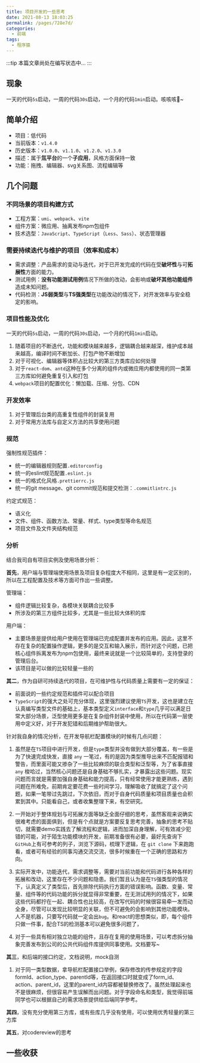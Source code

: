```yaml
---
title: 项目开发的一些思考
date: 2021-08-13 18:03:25
permalink: /pages/728e7d/
categories:
  - 前端
tags:
  - 程序猿
---
```


:::tip
本篇文章尚处在编写状态中...
:::

## 现象

一天的代码`5s`启动，一周的代码`30s`启动，一个月的代码`1min`启动。咳咳咳🤔~

<!-- more -->

## 简单介绍

- 项目：低代码
- 当前版本：`v1.4.0`
- 历史版本：`v1.0.0`、`v1.1.0`、`v1.2.0`、`v1.3.0`
- 描述：属于**氚平台**的一个**子应用**，风格方面保持一致
- 功能：拖拽、编辑器、svg关系图、流程编辑等

## 几个问题

### 不同场景的项目构建方式

- 工程方案：`umi`、`webpack`、`vite`
- 组件方案：微应用、抽离发布npm包组件
- 技术选型：`JavaScript`、`TypeScript`（`Less`、`Sass`）、状态管理器

### 需要持续迭代与维护的项目（效率和成本）

- 需求调整：产品需求的变动与迭代，对于已开发完成的代码在受**破坏性**与可**拓展性**方面的能力。
- 测试用例：**没有功能测试用例**情况下所做的改动，会影响或**破坏其他功能组件**造成未知问题。
- 代码检测：**JS弱类型**与**TS强类型**在功能改动的情况下，对开发效率与安全稳定的影响。

### 项目性能及优化

一天的代码`5s`启动，一周的代码`30s`启动，一个月的代码`1min`启动。

1. 随着项目的不断迭代，功能和模块越来越多，逻辑耦合越来越深，维护成本越来越高，编译时间不断加长、打包产物不断增加
2. 对于可视化、编辑器等体积占比较大的第三方类库应如何处理
3. 对于`react-dom`、`antd`这种在多个分离的组件内或微应用内都使用的同一类第三方库如何避免重复引入和打包
4. `webpack`项目的配置优化：懒加载、压缩、分包、CDN

### 开发效率

1. 对于管理后台类的高重复性组件的封装复用
2. 对于常用方法库与自定义方法的共享使用问题

### 规范

强制性规范插件：

- 统一的编辑器规则配置`.editorconfig`
- 统一的eslint规范配置`.eslint.js`
- 统一的格式化风格`.prettierrc.js`
- 统一的git message、git commit规范和提交检测：`.commitlintrc.js`

约定式规范：

- 语义化
- 文件、组件、函数方法、常量、样式、type类型等命名规范
- 项目文件及文件夹结构规范

### 分析

结合我司自有项目实例及使用场景分析：

**首先**，用户端与管理端使用场景及项目复杂程度大不相同，这里是有一定区别的，所以在工程配置及技术等方面可作出一些调整。

管理端：

- 组件逻辑比较复杂，各模块关联耦合比较多
- 所涉及的第三方组件比较多，尤其是一些比较大体积的库

用户端：

- 主要场景是提供给用户使用在管理端已完成配置并发布的应用。因此，这里不存在复杂的配置操作逻辑，更多的是交互和输入展示，而针对这个问题，已把核心组件拆离发布为npm包使用，最终来说就是一个比较简单的，支持登录的管理后台。
- 该项目是可以做的比较轻量一些的

**其二**，作为自研可持续迭代的项目，在可维护性与代码质量上需要有一定的保证：

- 前面说的一些约定规范和插件可以配合项目
- `TypeScript`的强大之处可充分体现，这里强烈建议使用`TS`开发，这也是建立在认真编写类型文件的基础上，基本类型定义`interface`和`type`几乎可以满足日常大部分场景，泛型使用更多是在复杂组件封装中使用，所以在代码第一层使用中定义好，对于开发犯错和后期维护帮助很大。

针对我自身的情况分析，在开发导航栏配置模块的时候有几点问题：

1. 虽然是在`TS`项目中进行开发，但是`type`类型并没有做到大部分覆盖，有一些是为了快速完成快发，直接 `any` 一笔过，有的是因为类型推导出来不匹配报错和警告，而里面可能又掺杂了一些比较麻烦的联合类型和泛型等，为了省事直接 `any` 梭哈过，当然核心问题还是自身基础不够扎实，才暴露出这些问题。现实问题而言就是需要加强自身基础和能力提高，只有经常使用才能更熟练，遇到问题在所难免，前期肯定要花费一些时间学习，理解吸收了就搞定了这个问题，如果一笔带过先跳过，下次依旧，而对于自身代码质量和项目质量也会积累到其中。只能看自己，或者收集整理下来，有空研究。

2. 一开始对于整体规划与可拓展方面等缺乏全面仔细的思考，虽然客观来说确实很难考虑的面面俱到，但是有个点就是方案要反复思考完善，抽象的思考不贴切，就需要demo实践去了解流程和逻辑，进而加深自身理解，可有效减少犯错的可能，对于陌生功能模块的开发，前期准备很有必要，最好先查询下`GitHub`上有可参考的列子，浏览下源码，梳理下逻辑，在 `git clone` 下来跑跑看，或者可有经验的同事沟通交流交流，很多时候重在一个正确的思路和方向。

3. 实际开发中，功能迭代，需求调整等，需要对当前功能和代码进行各种各样的拓展和改动，这里存在不少问题和隐患。我们暂且认为是在`TS`强类型的情况下，认真定义了类型后，首先排除代码执行方面的错误影响。函数、变量、常量、组件等的代码功能的拆分就显得非常重要，在无测试用列的情况下，如果这些代码都拧在一起、耦合性也比较高，在改写代码的时候很容易牵一发而动全身，尽管可以发现比较明显的关联，但不可避免的会影响到其他功能模块。人不是机器，只要写代码就一定会出`bug`。和react的思想类似，即，每个组件只做一件事，配合TS的检测基本可以避免很多问题了，

4. 对于一些具有相对独立功能的组件，且存在复用的使用场景，可以考虑拆分抽象完善发布到公司的公共代码组件库提供同事使用。文档要写~

**其三**，和后端的接口约定，文档说明，mock自测

1. 对于同一类型数据，拿导航栏配置接口举例，保存修改的传参规定的字段formId、action_type、parentId等，在返回接口时就变成了form_id、action、parent_id，这里的parent_id内容都被替换修改了。虽然处理起来也不是很麻烦，但很容易产生误解而出问题。对于字段命名和类型，我觉得前端同学也可以根据自己的需求场景提供给后端同学参考。

**其四**，没有充分使用第三方库，或有些库几乎没有使用，可以使用优秀轻量的第三方库

**其五**，对codereview的思考

## 一些收获
